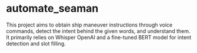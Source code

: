 # automate_seaman
 This project aims to obtain ship maneuver instructions through voice commands, detect the intent behind the given words, and understand them. It primarily relies on Whisper OpenAI and a fine-tuned BERT model for intent detection and slot filling.
